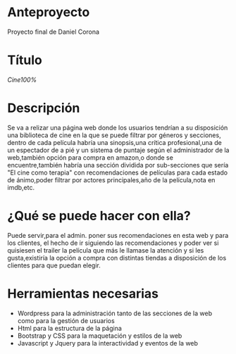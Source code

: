 # Anteproyecto
Proyecto final de Daniel Corona

<h1>Título</h1> 
<i>Cine100%</i>
<h1>Descripción</h1>

Se va a relizar una página web donde los usuarios tendrían a su disposición una biblioteca de cine en la que se puede filtrar por géneros y secciones,
dentro de cada película habría una sinopsis,una crítica profesional,una de un espectador de a pié y un sistema de puntaje según el administrador de la web,también opción para compra en amazon,o donde se encuentre,también habría una sección dividida por sub-secciones que sería "El cine como terapia" con recomendaciones de películas para cada estado de ánimo,poder filtrar por actores principales,año de la película,nota en imdb,etc.
<h1>¿Qué se puede hacer con ella?</h1>

Puede servir,para el admin. poner sus recomendaciones en esta web y para los clientes, el hecho de ir siguiendo las recomendaciones y poder ver si quisiesen el trailer la película que más le llamase la atención y si les gusta,existiría la opción a compra con distintas tiendas a disposición de los clientes para que puedan elegir.

<h1>Herramientas necesarias</h1>
<ul>
<li>Wordpress para la administración tanto de las secciones de la web como para la gestión de usuarios</li> 
<li>Html para la estructura de la página</li> 
<li>Bootstrap y CSS para la maquetación y estilos de la web</li>
<li>Javascript y Jquery para la interactividad y eventos de la web</li></ul>
